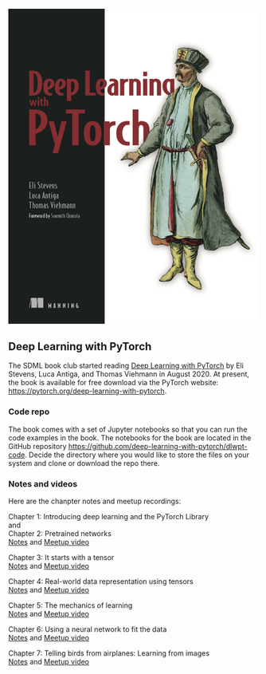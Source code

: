 ![](./images/deep-learning-with-pytorch.png)
## Deep Learning with PyTorch

The SDML book club started reading [Deep Learning with PyTorch](https://www.manning.com/books/deep-learning-with-pytorch)
by Eli Stevens, Luca Antiga, and Thomas Viehmann in August 2020.
At present, the book is available for free download via the PyTorch website:  <https://pytorch.org/deep-learning-with-pytorch>.

### Code repo
The book comes with a set of Jupyter notebooks so that you can run the code examples in the book.
The notebooks for the book are located in the GitHub repository <https://github.com/deep-learning-with-pytorch/dlwpt-code>.
Decide the directory where you would like to store the files on your system and clone or download the repo there.

### Notes and videos
Here are the chanpter notes and meetup recordings:

Chapter 1:  Introducing deep learning and the PyTorch Library 
<br>
    and
<br>
Chapter 2:  Pretrained networks
<br>
[Notes](https://docs.google.com/document/d/12jqtppoPHc0xOY1OvaDGiRDYYVJqvobK-X2YzZt8cb0/edit?usp=sharing) and [Meetup video]()

Chapter 3:  It starts with a tensor
<br>
[Notes](https://docs.google.com/document/d/1KD6c9zaYn7Vt0Km1audrbuWTtuzIyRzXULNl9aWNlww/edit?usp=sharing) and [Meetup video]()

Chapter 4:  Real-world data representation using tensors
<br>
[Notes](https://docs.google.com/document/d/1IstUFzVvKAjl9lWW_IlCMFbDaKOZOgH5QYr2j9huVE0/edit?usp=sharing) and [Meetup video]()

Chapter 5:  The mechanics of learning
<br>
[Notes]() and [Meetup video]()

Chapter 6:  Using a neural network to fit the data
<br>
[Notes](https://docs.google.com/document/d/1gr80jeEYuJqg2OlHkJjp1892yy9xSp-gvcbTRzv1TMI/edit?usp=sharing) and [Meetup video]()

Chapter 7:  Telling birds from airplanes: Learning from images
<br>
[Notes]() and [Meetup video]()

<br>
<br>
